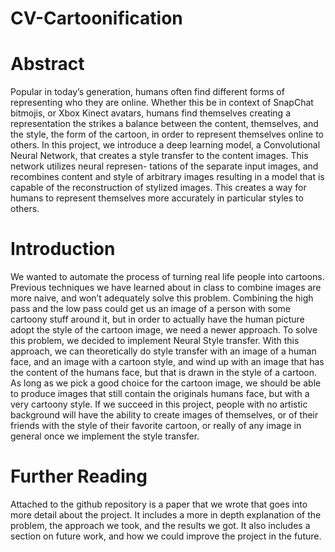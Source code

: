 # CV-Cartoonification

# Abstract

Popular in today’s generation, humans often find different forms of representing who they are online. Whether this be in context of SnapChat bitmojis, or Xbox Kinect avatars, humans find themselves creating a representation the strikes a balance between the content, themselves, and the style, the form of the cartoon, in order to represent themselves online to others. In this project, we introduce a deep learning model, a Convolutional Neural Network, that creates a style transfer to the content images. This network utilizes neural represen- tations of the separate input images, and recombines content and style of arbitrary images resulting in a model that is capable of the reconstruction of stylized images. This creates a way for humans to represent themselves more accurately in particular styles to others.

# Introduction
We wanted to automate the process of turning real life people into cartoons. Previous techniques we have learned about in class to combine images are more naive, and won’t adequately solve this problem. Combining the high pass and the low pass could get us an image of a person with some cartoony stuff around it, but in order to actually have the human picture adopt the style of the cartoon image, we need a newer approach.
To solve this problem, we decided to implement Neural Style transfer. With this approach, we can theoretically do style transfer with an image of a human face, and an image with a cartoon style, and wind up with an image that has the content of the humans face, but that is drawn in the style of a cartoon. As long as we pick a good choice for the cartoon image, we should be able to produce images that still contain the originals humans face, but with a very cartoony style. If we succeed in this project, people with no artistic background will have the ability to create images of themselves, or of their friends with the style of their favorite cartoon, or really of any image in general once we implement the style transfer.

# Further Reading
Attached to the github repository is a paper that we wrote that goes into more detail about the project. It includes a more in depth explanation of the problem, the approach we took, and the results we got. It also includes a section on future work, and how we could improve the project in the future.